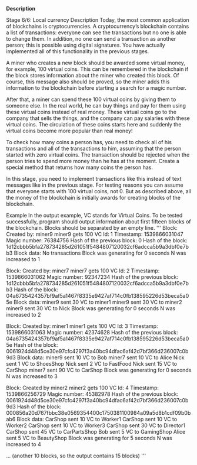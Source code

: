 **Description**

Stage 6/6: Local currency
Description
Today, the most common application of blockchains is cryptocurrencies. A cryptocurrency’s blockchain contains a list of transactions: everyone can see the transactions but no one is able to change them. In addition, no one can send a transaction as another person; this is possible using digital signatures. You have actually implemented all of this functionality in the previous stages.

A miner who creates a new block should be awarded some virtual money, for example, 100 virtual coins. This can be remembered in the blockchain if the block stores information about the miner who created this block. Of course, this message also should be proved, so the miner adds this information to the blockchain before starting a search for a magic number.

After that, a miner can spend these 100 virtual coins by giving them to someone else. In the real world, he can buy things and pay for them using these virtual coins instead of real money. These virtual coins go to the company that sells the things, and the company can pay salaries with these virtual coins. The circulation of these coins starts here and suddenly the virtual coins become more popular than real money!

To check how many coins a person has, you need to check all of his transactions and all of the transactions to him, assuming that the person started with zero virtual coins. The transaction should be rejected when the person tries to spend more money than he has at the moment. Create a special method that returns how many coins the person has.

In this stage, you need to implement transactions like this instead of text messages like in the previous stage. For testing reasons you can assume that everyone starts with 100 virtual coins, not 0. But as described above, all the money of the blockchain is initially awards for creating blocks of the blockchain.

Example
In the output example, VC stands for Virtual Coins. To be tested successfully, program should output information about first fifteen blocks of the blockchain. Blocks should be separated by an empty line.
'''
Block:
Created by: miner9
miner9 gets 100 VC
Id: 1
Timestamp: 1539866031047
Magic number: 76384756
Hash of the previous block:
0
Hash of the block:
1d12cbbb5bfa278734285d261051f5484807120032cf6adcca5b9a3dbf0e7bb3
Block data:
No transactions
Block was generating for 0 seconds
N was increased to 1

Block:
Created by: miner7
miner7 gets 100 VC
Id: 2
Timestamp: 1539866031062
Magic number: 92347234
Hash of the previous block:
1d12cbbb5bfa278734285d261051f5484807120032cf6adcca5b9a3dbf0e7bb3
Hash of the block:
04a6735424357bf9af5a1467f8335e9427af714c0fb138595226d53beca5a05e
Block data:
miner9 sent 30 VC to miner1
miner9 sent 30 VC to miner2
miner9 sent 30 VC to Nick
Block was generating for 0 seconds
N was increased to 2

Block:
Created by: miner1
miner1 gets 100 VC
Id: 3
Timestamp: 1539866031063
Magic number: 42374628
Hash of the previous block:
04a6735424357bf9af5a1467f8335e9427af714c0fb138595226d53beca5a05e
Hash of the block:
0061924d48d5ce30e97cfc4297f3a40bc94dfac6af42d7bf366d236007c0b9d3
Block data:
miner9 sent 10 VC to Bob
miner7 sent 10 VC to Alice
Nick sent 1 VC to ShoesShop
Nick sent 2 VC to FastFood
Nick sent 15 VC to CarShop
miner7 sent 90 VC to CarShop
Block was generating for 0 seconds
N was increased to 3

Block:
Created by miner2
miner2 gets 100 VC
Id: 4
Timestamp: 1539866256729
Magic number: 45382978
Hash of the previous block:
0061924d48d5ce30e97cfc4297f3a40bc94dfac6af42d7bf366d236007c0b9d3
Hash of the block:
000856a20d767fbbc38e0569354400c1750381100984a09a5d8b1cdf09b0bab6
Block data:
CarShop sent 10 VC to Worker1
CarShop sent 10 VC to Worker2
CarShop sent 10 VC to Worker3
CarShop sent 30 VC to Director1
CarShop sent 45 VC to CarPartsShop
Bob sent 5 VC to GamingShop
Alice sent 5 VC to BeautyShop
Block was generating for 5 seconds
N was increased to 4

... (another 10 blocks, so the output contains 15 blocks)
'''
